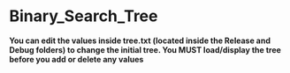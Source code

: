 # Binary_Search_Tree
**You can edit the values inside tree.txt (located inside the Release and Debug folders) to change the initial tree. You MUST load/display the tree before you add or delete any values**

